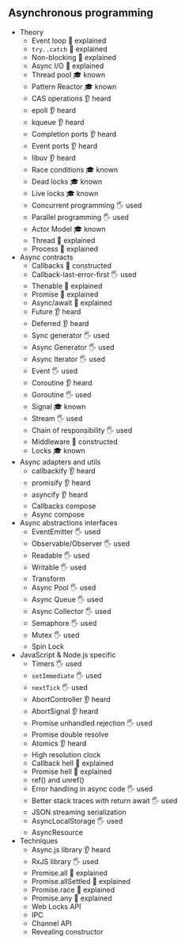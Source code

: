 ## Asynchronous programming

- Theory
  - Event loop 🙋 explained
  - `try..catch` 🙋 explained
  - Non-blocking  🙋 explained
  - Async I/O  🙋 explained
  - Thread pool 🎓 known
  - Pattern Reactor 🎓 known
  - CAS operations 👂 heard
  - epoll 👂 heard
  - kqueue 👂 heard
  - Completion ports 👂 heard
  - Event ports 👂 heard
  - libuv 👂 heard
  - Race conditions 🎓 known
  - Dead locks 🎓 known
  - Live locks 🎓 known
  - Concurrent programming 🖐️ used
  - Parallel programming 🖐️ used
  - Actor Model 🎓 known
  - Thread 🙋 explained
  - Process 🙋 explained
- Async contracts
  - Callbacks 🚀 constructed
  - Callback-last-error-first 🖐️ used
  - Thenable 🙋 explained
  - Promise 🙋 explained
  - Async/await 🙋 explained
  - Future 👂 heard
  - Deferred 👂 heard
  - Sync generator 🖐️ used
  - Async Generator 🖐️ used
  - Async Iterator 🖐️ used
  - Event 🖐️ used
  - Coroutine 👂 heard
  - Goroutine 🖐️ used
  - Signal 🎓 known
  - Stream 🖐️ used
  - Chain of responsibility 🖐️ used
  - Middleware 🚀 constructed
  - Locks  🎓 known
- Async adapters and utils
  - callbackify 👂 heard
  - promisify 👂 heard
  - asyncify 👂 heard
  - Callbacks compose
  - Async compose
- Async abstractions interfaces
  - EventEmitter 🖐️ used
  - Observable/Observer 🖐️ used
  - Readable 🖐️ used
  - Writable 🖐️ used
  - Transform 
  - Async Pool 🖐️ used
  - Async Queue 🖐️ used
  - Async Collector 🖐️ used
  - Semaphore 🖐️ used
  - Mutex 🖐️ used
  - Spin Lock 
- JavaScript & Node.js specific
  - Timers 🖐️ used
  - `setImmediate` 🖐️ used
  - `nextTick` 🖐️ used
  - AbortController  👂 heard
  - AbortSignal 👂 heard
  - Promise unhandled rejection 🖐️ used
  - Promise double resolve 
  - Atomics 👂 heard
  - High resolution clock 
  - Callback hell 🙋 explained
  - Promise hell 🙋 explained
  - ref() and unref() 
  - Error handling in async code 🖐️ used
  - Better stack traces with return await 🖐️ used
  - JSON streaming serialization
  - AsyncLocalStorage 🖐️ used
  - AsyncResource 
- Techniques
  - Async.js library 👂 heard
  - RxJS library 🖐️ used
  - Promise.all 🙋 explained
  - Promise.allSettled 🙋 explained
  - Promise.race 🙋 explained
  - Promise.any 🙋 explained
  - Web Locks API
  - IPC
  - Channel API
  - Revealing constructor
